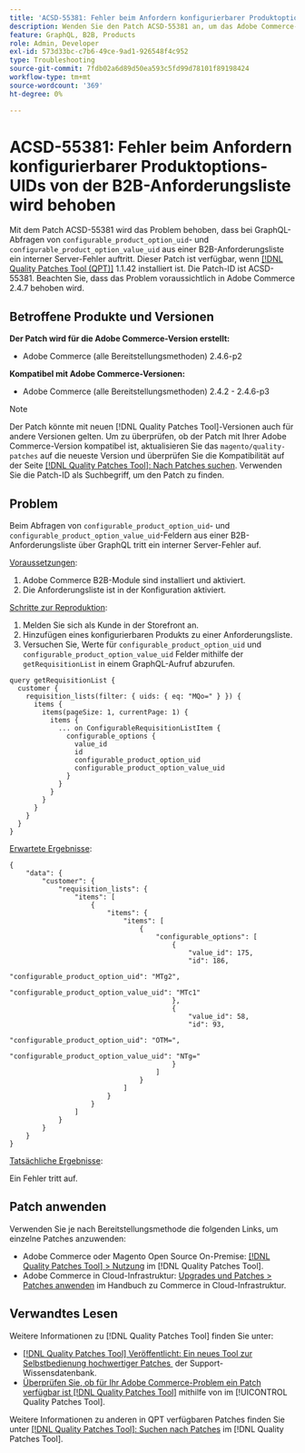 ```yaml
---
title: 'ACSD-55381: Fehler beim Anfordern konfigurierbarer Produktoptions-UIDs von der B2B-Anforderungsliste wird behoben'
description: Wenden Sie den Patch ACSD-55381 an, um das Adobe Commerce-Problem zu beheben, bei dem ein interner Server-Fehler bei GraphQL-Abfragen für die Felder „configurable_product_option_uid“ und „configurable_product_option_value_uid“ aus einer B2B-Anforderungsliste auftritt.
feature: GraphQL, B2B, Products
role: Admin, Developer
exl-id: 573d33bc-c7b6-49ce-9ad1-926548f4c952
type: Troubleshooting
source-git-commit: 7fdb02a6d89d50ea593c5fd99d78101f89198424
workflow-type: tm+mt
source-wordcount: '369'
ht-degree: 0%

---
```


# ACSD-55381: Fehler beim Anfordern konfigurierbarer Produktoptions-UIDs von der B2B-Anforderungsliste wird behoben

Mit dem Patch ACSD-55381 wird das Problem behoben, dass bei GraphQL-Abfragen von `configurable_product_option_uid`- und `configurable_product_option_value_uid` aus einer B2B-Anforderungsliste ein interner Server-Fehler auftritt. Dieser Patch ist verfügbar, wenn [[!DNL Quality Patches Tool (QPT)]](https://experienceleague.adobe.com/de/docs/commerce-operations/tools/quality-patches-tool/quality-patches-tool-to-self-serve-quality-patches) 1.1.42 installiert ist. Die Patch-ID ist ACSD-55381. Beachten Sie, dass das Problem voraussichtlich in Adobe Commerce 2.4.7 behoben wird.

## Betroffene Produkte und Versionen

**Der Patch wird für die Adobe Commerce-Version erstellt:**

* Adobe Commerce (alle Bereitstellungsmethoden) 2.4.6-p2

**Kompatibel mit Adobe Commerce-Versionen:**

* Adobe Commerce (alle Bereitstellungsmethoden) 2.4.2 - 2.4.6-p3

>[!NOTE]
>
>Der Patch könnte mit neuen [!DNL Quality Patches Tool]-Versionen auch für andere Versionen gelten. Um zu überprüfen, ob der Patch mit Ihrer Adobe Commerce-Version kompatibel ist, aktualisieren Sie das `magento/quality-patches` auf die neueste Version und überprüfen Sie die Kompatibilität auf der Seite [[!DNL Quality Patches Tool]: Nach Patches suchen](https://experienceleague.adobe.com/tools/commerce-quality-patches/index.html?lang=de). Verwenden Sie die Patch-ID als Suchbegriff, um den Patch zu finden.

## Problem

Beim Abfragen von `configurable_product_option_uid`- und `configurable_product_option_value_uid`-Feldern aus einer B2B-Anforderungsliste über GraphQL tritt ein interner Server-Fehler auf.

<u>Voraussetzungen</u>:

1. Adobe Commerce B2B-Module sind installiert und aktiviert.
1. Die Anforderungsliste ist in der Konfiguration aktiviert.

<u>Schritte zur Reproduktion</u>:

1. Melden Sie sich als Kunde in der Storefront an.
1. Hinzufügen eines konfigurierbaren Produkts zu einer Anforderungsliste.
1. Versuchen Sie, Werte für `configurable_product_option_uid` und `configurable_product_option_value_uid` Felder mithilfe der `getRequisitionList` in einem GraphQL-Aufruf abzurufen.

```
query getRequisitionList {
  customer {
    requisition_lists(filter: { uids: { eq: "MQo=" } }) {
      items {
        items(pageSize: 1, currentPage: 1) {
          items {
            ... on ConfigurableRequisitionListItem {
              configurable_options {
                value_id
                id
                configurable_product_option_uid
                configurable_product_option_value_uid
              }
            }
          }
        }
      }
    }
  }
}
```

<u>Erwartete Ergebnisse</u>:

```
{
    "data": {
        "customer": {
            "requisition_lists": {
                "items": [
                    {
                        "items": {
                            "items": [
                                {
                                    "configurable_options": [
                                        {
                                            "value_id": 175,
                                            "id": 186,
                                            "configurable_product_option_uid": "MTg2",
                                            "configurable_product_option_value_uid": "MTc1"
                                        },
                                        {
                                            "value_id": 58,
                                            "id": 93,
                                            "configurable_product_option_uid": "OTM=",
                                            "configurable_product_option_value_uid": "NTg="
                                        }
                                    ]
                                }
                            ]
                        }
                    }
                ]
            }
        }
    }
}
```

<u>Tatsächliche Ergebnisse</u>:

Ein Fehler tritt auf.

## Patch anwenden

Verwenden Sie je nach Bereitstellungsmethode die folgenden Links, um einzelne Patches anzuwenden:

* Adobe Commerce oder Magento Open Source On-Premise: [[!DNL Quality Patches Tool] > Nutzung](/help/tools/quality-patches-tool/usage.md) im [!DNL Quality Patches Tool].
* Adobe Commerce in Cloud-Infrastruktur: [Upgrades und Patches > Patches anwenden](https://experienceleague.adobe.com/docs/commerce-cloud-service/user-guide/develop/upgrade/apply-patches.html?lang=de) im Handbuch zu Commerce in Cloud-Infrastruktur.

## Verwandtes Lesen

Weitere Informationen zu [!DNL Quality Patches Tool] finden Sie unter:

* [[!DNL Quality Patches Tool] Veröffentlicht: Ein neues Tool zur Selbstbedienung hochwertiger Patches &#x200B;](https://experienceleague.adobe.com/de/docs/commerce-operations/tools/quality-patches-tool/quality-patches-tool-to-self-serve-quality-patches) der Support-Wissensdatenbank.
* [Überprüfen Sie, ob für Ihr Adobe Commerce-Problem ein Patch verfügbar ist [!DNL Quality Patches Tool]](/help/tools/quality-patches-tool/patches-available-in-qpt/check-patch-for-magento-issue-with-magento-quality-patches.md) mithilfe von im [!UICONTROL Quality Patches Tool].


Weitere Informationen zu anderen in QPT verfügbaren Patches finden Sie unter [[!DNL Quality Patches Tool]: Suchen nach Patches](https://experienceleague.adobe.com/tools/commerce-quality-patches/index.html?lang=de) im [!DNL Quality Patches Tool].

